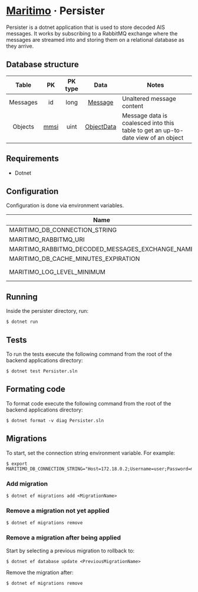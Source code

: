 # [Maritimo](https://maritimo.digital/) &middot; Persister

Persister is a dotnet application that is used to store decoded AIS messages. It works by subscribing to a RabbitMQ exchange where the messages are streamed into and storing them on a relational database as they arrive.

## Database structure

|  Table   |                                   PK                                   | PK type |                    Data                     | Notes                                                                            |
| :------: | :--------------------------------------------------------------------: | :-----: | :-----------------------------------------: | -------------------------------------------------------------------------------- |
| Messages |                                   id                                   |  long   |    [Message](../Database.Lib/Message.cs)    | Unaltered message content                                                        |
| Objects  | [mmsi](https://en.wikipedia.org/wiki/Maritime_Mobile_Service_Identity) |  uint   | [ObjectData](../Database.Lib/ObjectData.cs) | Message data is coalesced into this table to get an up-to-date view of an object |

## Requirements

- Dotnet

## Configuration

Configuration is done via environment variables.

| Name                                             | Description                                                        |
| ------------------------------------------------ | ------------------------------------------------------------------ |
| MARITIMO_DB_CONNECTION_STRING                    | Database connection string                                         |
| MARITIMO_RABBITMQ_URI                            | URI for the RabbitMQ broker instance                               |
| MARITIMO_RABBITMQ_DECODED_MESSAGES_EXCHANGE_NAME | Broker exchange name for decoded messages                          |
| MARITIMO_DB_CACHE_MINUTES_EXPIRATION             | Minutes until expiration of a cache entry for a station            |
| MARITIMO_LOG_LEVEL_MINIMUM                       | Minimum logging level (TRACE/DEBUG/INFORMATION/WARNING/ERROR/NONE) |

## Running

Inside the persister directory, run:

    $ dotnet run

## Tests

To run the tests execute the following command from the root of the backend applications directory:

    $ dotnet test Persister.sln

## Formating code

To format code execute the following command from the root of the backend applications directory:

    $ dotnet format -v diag Persister.sln

## Migrations

To start, set the connection string environment variable. For example:

    $ export MARITIMO_DB_CONNECTION_STRING="Host=172.18.0.2;Username=user;Password=mysecretpassword;Database=maritimo"

### Add migration

    $ dotnet ef migrations add <MigrationName>

### Remove a migration not yet applied

    $ dotnet ef migrations remove

### Remove a migration after being applied

Start by selecting a previous migration to rollback to:

    $ dotnet ef database update <PreviousMigrationName>

Remove the migration after:

    $ dotnet ef migrations remove
